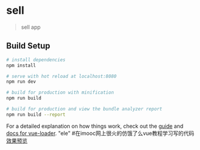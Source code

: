 # sell

> sell app

## Build Setup

``` bash
# install dependencies
npm install

# serve with hot reload at localhost:8080
npm run dev

# build for production with minification
npm run build

# build for production and view the bundle analyzer report
npm run build --report
```

For a detailed explanation on how things work, check out the [guide](http://vuejs-templates.github.io/webpack/) and [docs for vue-loader](http://vuejs.github.io/vue-loader).
"ele" 
#在imooc网上很火的仿饿了么vue教程学习写的代码
<a href="http://ele.suckson.club">效果预览</a>
